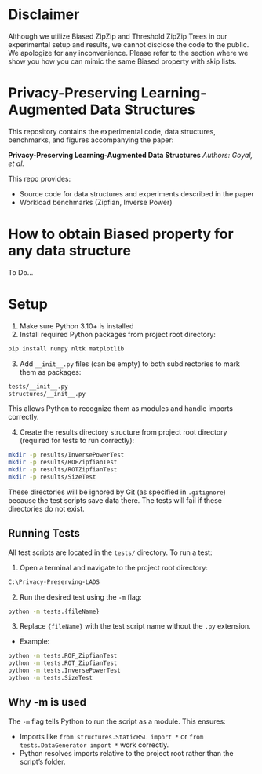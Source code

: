 # Disclaimer
Although we utilize Biased ZipZip and Threshold ZipZip Trees in our experimental setup and results, we cannot disclose the code to the public. We apologize for any inconvenience. Please refer to the section where we show you how you can mimic the same Biased property with skip lists. 

# Privacy-Preserving Learning-Augmented Data Structures
This repository contains the experimental code, data structures, benchmarks, and figures accompanying the paper:

**Privacy-Preserving Learning-Augmented Data Structures**
*Authors: Goyal, et al.*


This repo provides:
- Source code for data structures and experiments described in the paper
- Workload benchmarks (Zipfian, Inverse Power)

# How to obtain Biased property for any data structure
To Do...

# Setup
1. Make sure Python 3.10+ is installed
2. Install required Python packages from project root directory:
```bash
pip install numpy nltk matplotlib
```
3. Add `__init__.py` files (can be empty) to both subdirectories to mark them as packages:

```bash
tests/__init__.py
structures/__init__.py
```
This allows Python to recognize them as modules and handle imports correctly. 

4. Create the results directory structure from project root directory (required for tests to run correctly):
```bash
mkdir -p results/InversePowerTest
mkdir -p results/ROFZipfianTest
mkdir -p results/ROTZipfianTest
mkdir -p results/SizeTest
```
These directories will be ignored by Git (as specified in `.gitignore`) because the test scripts save data there. The tests will fail if these directories do not exist. 

## Running Tests
All test scripts are located in the `tests/` directory. To run a test:
1. Open a terminal and navigate to the project root directory:
```bash
C:\Privacy-Preserving-LADS
```
2. Run the desired test using the `-m` flag:
```bash
python -m tests.{fileName}
```
3. Replace `{fileName}` with the test script name without the `.py` extension.
- Example:
```bash
python -m tests.ROF_ZipfianTest
python -m tests.ROT_ZipfianTest
python -m tests.InversePowerTest
python -m tests.SizeTest
```

## Why -m is used

The `-m` flag tells Python to run the script as a module. This ensures:
- Imports like `from structures.StaticRSL import *` or `from tests.DataGenerator import *` work correctly.
- Python resolves imports relative to the project root rather than the script’s folder.
